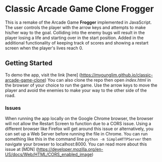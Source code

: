 # Classic Arcade Game Clone Frogger

This is a remake of the Arcade Game **Frogger** implemented in JavaScript. The user controls the player with the arrow keys and attempts to make his/her way to the goal. Colliding into the enemy bugs will result in the player losing a life and starting over in the start position. Added in the additional functionality of keeping track of scores and showing a restart screen when the player's lives reach 0.

## Getting Started

To demo the app, visit the link [here] (https://myounglim.github.io/classic-arcade-game-clone) You can also clone the repo then open _index.html_ in the browser of your choice to run the game. Use the arrow keys to move the player and avoid the enemies to make your way to the other side of the road.

### Issues

When running the app locally on the Google Chrome browser, the browser will not allow the Restart Screen to function due to a CORS issue. Using a different browser like Firefox will get around this issue or alternatively, you can set up a Web Server before running the file in Chrome. You can run something like this in the command line `python -m SimpleHTTPServer` then navigate your browser to localhost:8000. You can read more about this issue at [MDN] (https://developer.mozilla.org/en-US/docs/Web/HTML/CORS_enabled_image)